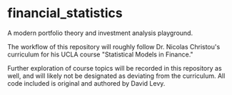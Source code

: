 # financial_statistics
A modern portfolio theory and investment analysis playground.

The workflow of this repository will roughly follow Dr. Nicolas Christou's curriculum for his UCLA course "Statistical Models in Finance."

Further exploration of course topics will be recorded in this repository as well, and will likely not be designated as deviating from the curriculum. All code included is original and authored by David Levy.
